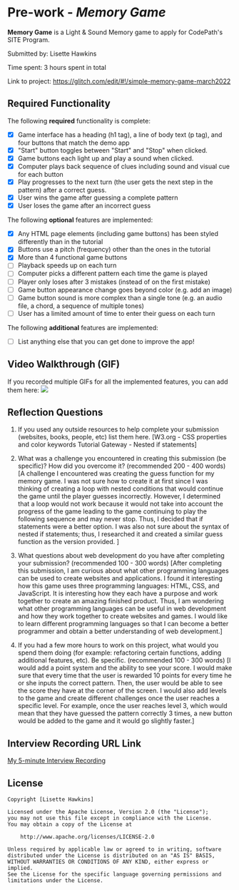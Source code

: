 # Pre-work - *Memory Game*

**Memory Game** is a Light & Sound Memory game to apply for CodePath's SITE Program. 

Submitted by: Lisette Hawkins

Time spent: 3 hours spent in total

Link to project: https://glitch.com/edit/#!/simple-memory-game-march2022

## Required Functionality

The following **required** functionality is complete:

* [x] Game interface has a heading (h1 tag), a line of body text (p tag), and four buttons that match the demo app
* [x] "Start" button toggles between "Start" and "Stop" when clicked. 
* [x] Game buttons each light up and play a sound when clicked. 
* [x] Computer plays back sequence of clues including sound and visual cue for each button
* [x] Play progresses to the next turn (the user gets the next step in the pattern) after a correct guess. 
* [x] User wins the game after guessing a complete pattern
* [x] User loses the game after an incorrect guess

The following **optional** features are implemented:

* [x] Any HTML page elements (including game buttons) has been styled differently than in the tutorial
* [x] Buttons use a pitch (frequency) other than the ones in the tutorial
* [x] More than 4 functional game buttons
* [ ] Playback speeds up on each turn
* [ ] Computer picks a different pattern each time the game is played
* [ ] Player only loses after 3 mistakes (instead of on the first mistake)
* [ ] Game button appearance change goes beyond color (e.g. add an image)
* [ ] Game button sound is more complex than a single tone (e.g. an audio file, a chord, a sequence of multiple tones)
* [ ] User has a limited amount of time to enter their guess on each turn

The following **additional** features are implemented:

- [ ] List anything else that you can get done to improve the app!

## Video Walkthrough (GIF)

If you recorded multiple GIFs for all the implemented features, you can add them here:
![](https://i.imgur.com/Ues5pMC.gif)

## Reflection Questions
1. If you used any outside resources to help complete your submission (websites, books, people, etc) list them here. 
[W3.org - CSS properties and color keywords
Tutorial Gateway - Nested if statements]

2. What was a challenge you encountered in creating this submission (be specific)? How did you overcome it? (recommended 200 - 400 words) 
[A challenge I encountered was creating the guess function for my memory game. I was not sure how to create it at first since I was thinking of creating a loop with nested conditions that would continue the game until the player guesses incorrectly. However, I determined that a loop would not work because it would not take into account the progress of the game leading to the game continuing to play the following sequence and may never stop. Thus, I decided that if statements were a better option. I was also not sure about the syntax of nested if statements; thus, I researched it and created a similar guess function as the version provided.
]

3. What questions about web development do you have after completing your submission? (recommended 100 - 300 words) 
[After completing this submission, I am curious about what other programming languages can be used to create websites and applications. I found it interesting how this game uses three programming languages: HTML, CSS, and JavaScript. It is interesting how they each have a purpose and work together to create an amazing finished product. Thus, I am wondering what other programming languages can be useful in web development and how they work together to create websites and games. I would like to learn different programming languages so that I can become a better programmer and obtain a better understanding of web development.]

4. If you had a few more hours to work on this project, what would you spend them doing (for example: refactoring certain functions, adding additional features, etc). Be specific. (recommended 100 - 300 words) 
[I would add a point system and the ability to see your score. I would make sure that every time that the user is rewarded 10 points for every time he or she inputs the correct pattern. Then, the user would be able to see the score they have at the corner of the screen. I would also add levels to the game and create different challenges once the user reaches a specific level. For example, once the user reaches level 3, which would mean that they have guessed the pattern correctly 3 times, a new button would be added to the game and it would go slightly faster.]



## Interview Recording URL Link

[My 5-minute Interview Recording](https://drive.google.com/file/d/1tnW7IHpdVM2sbKbPfhQoQr3rqMTWJ2ZX/view?usp=sharing)


## License

    Copyright [Lisette Hawkins]

    Licensed under the Apache License, Version 2.0 (the "License");
    you may not use this file except in compliance with the License.
    You may obtain a copy of the License at

        http://www.apache.org/licenses/LICENSE-2.0

    Unless required by applicable law or agreed to in writing, software
    distributed under the License is distributed on an "AS IS" BASIS,
    WITHOUT WARRANTIES OR CONDITIONS OF ANY KIND, either express or implied.
    See the License for the specific language governing permissions and
    limitations under the License.
